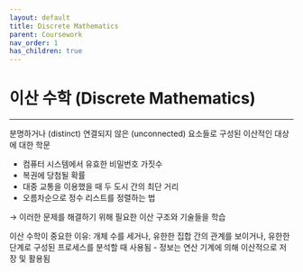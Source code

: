 ```yaml
---
layout: default
title: Discrete Mathematics
parent: Coursework
nav_order: 1
has_children: true
---
```


# 이산 수학 (Discrete Mathematics)
---
분명하거나 (distinct) 연결되지 않은 (unconnected) 요소들로 구성된 이산적인 대상에 대한 학문
- 컴퓨터 시스템에서 유효한 비밀번호 가짓수
- 복권에 당첨될 확률
- 대중 교통을 이용했을 때 두 도시 간의 최단 거리
- 오름차순으로 정수 리스트를 정렬하는 법

$\rightarrow$ 이러한 문제를 해결하기 위해 필요한 이산 구조와 기술들을 학습

이산 수학이 중요한 이유:
개체 수를 세거나, 유한한 집합 간의 관계를 보이거나, 유한한 단계로 구성된 프로세스를 분석할 때 사용됨 - 정보는 연산 기계에 의해 이산적으로 저장 및 활용됨